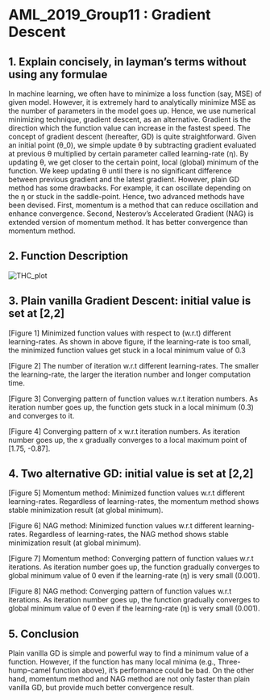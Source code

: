 # AML_2019_Group11 : Gradient Descent

## 1. Explain concisely, in layman’s terms without using any formulae

In machine learning, we often have to minimize a loss function (say, MSE) of given model. However, it is extremely hard to analytically minimize MSE as the number of parameters in the model goes up. Hence, we use numerical minimizing technique, gradient descent, as an alternative. Gradient is the direction which the function value can increase in the fastest speed. The concept of gradient descent (hereafter, GD) is quite straightforward. Given an initial point (θ_0), we simple update θ by subtracting gradient evaluated at previous θ multiplied by certain parameter called learning-rate (η). By updating θ, we get closer to the certain point, local (global) minimum of the function. We keep updating θ until there is no significant difference between previous gradient and the latest gradient. However, plain GD method has some drawbacks. For example, it can oscillate depending on the η or stuck in the saddle-point. Hence, two advanced methods have been devised. First, momentum is a method that can reduce oscillation and enhance convergence. Second, Nesterov’s Accelerated Gradient (NAG) is extended version of momentum method. It has better convergence than momentum method.

## 2. Function Description
![THC_plot](https://user-images.githubusercontent.com/52567223/60716640-dbab1f80-9f17-11e9-95d8-78ada3cdb5c8.png)


## 3. Plain vanilla Gradient Descent: initial value is set at [2,2]

 	 
[Figure 1] Minimized function values with respect to (w.r.t) different learning-rates. As shown in above figure, if the learning-rate is too small, the minimized function values get stuck in a local minimum value of 0.3

[Figure 2] The number of iteration w.r.t different learning-rates. The smaller the learning-rate, the larger the iteration number and longer computation time.

 	 
[Figure 3] Converging pattern of function values w.r.t iteration numbers. As iteration number goes up, the function gets stuck in a local minimum (0.3) and converges to it.	

[Figure 4] Converging pattern of x w.r.t iteration numbers. As iteration number goes up, the x gradually converges to a local maximum point of [1.75, -0.87].

## 4. Two alternative GD: initial value is set at [2,2]

[Figure 5] Momentum method: Minimized function values w.r.t different learning-rates. Regardless of learning-rates, the momentum method shows stable minimization result (at global minimum).

[Figure 6] NAG method: Minimized function values w.r.t different learning-rates. Regardless of learning-rates, the NAG method shows stable minimization result (at global minimum).

 	 
[Figure 7] Momentum method: Converging pattern of function values w.r.t iterations. As iteration number goes up, the function gradually converges to global minimum value of 0 even if the learning-rate (η) is very small (0.001).

[Figure 8] NAG method: Converging pattern of function values w.r.t iterations. As iteration number goes up, the function gradually converges to global minimum value of 0 even if the learning-rate (η) is very small (0.001).


## 5. Conclusion

Plain vanilla GD is simple and powerful way to find a minimum value of a function. However, if the function has many local minima (e.g., Three-hump-camel function above), it’s performance could be bad. On the other hand, momentum method and NAG method are not only faster than plain vanilla GD, but provide much better convergence result.
